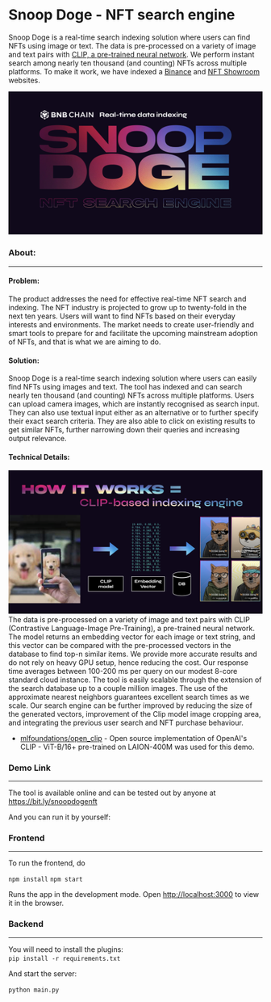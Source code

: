 # Snoop Doge - NFT search engine 

Snoop Doge is a real-time search indexing solution where users can find NFTs using image or text. The data is pre-processed on a variety of image and text pairs with [CLIP, a pre-trained neural network](https://github.com/mlfoundations/open_clip). We perform instant search among nearly ten thousand (and counting) NFTs across multiple platforms.
To make it work, we have indexed a [Binance](https://www.binance.com/en/nft/home) and [NFT Showroom](https://nftshowroom.com/) websites.

![](https://github.com/FrankSandqvist/junction-binance-nft/blob/main/assets/nft-snoopdoge.001.jpeg)


### About:
---
#### Problem:
The product addresses the need for effective real-time NFT search and indexing. The NFT industry is projected to grow up to twenty-fold in the next ten years. Users will want to find NFTs based on their everyday interests and environments. The market needs to create user-friendly and smart tools to prepare for and facilitate the upcoming mainstream adoption of NFTs, and that is what we are aiming to do.  

#### Solution:
Snoop Doge is a real-time search indexing solution where users can easily find NFTs using images and text. The tool has indexed and can search nearly ten thousand (and counting) NFTs across multiple platforms. Users can upload camera images, which are instantly recognised as search input. They can also use textual input either as an alternative or to further specify their exact search criteria. They are also able to click on existing results to get similar NFTs, further narrowing down their queries and increasing output relevance.

#### Technical Details:
![](https://github.com/FrankSandqvist/junction-binance-nft/blob/main/assets/nft-snoopdoge.002.jpeg)
The data is pre-processed on a variety of image and text pairs with CLIP (Contrastive Language-Image Pre-Training), a pre-trained neural network. The model returns an embedding vector for each image or text string, and this vector can be compared with the pre-processed vectors in the database to find top-n similar items. We provide more accurate results and do not rely on heavy GPU setup, hence reducing the cost. Our response time averages between 100-200 ms per query on our modest 8-core standard cloud instance. The tool is easily scalable through the extension of the search database up to a couple million images. The use of the approximate nearest neighbors guarantees excellent search times as we scale. Our search engine can be further improved by reducing the size of the generated vectors, improvement of the Clip model image cropping area, and integrating the previous user search and NFT purchase behaviour. 
* [mlfoundations/open_clip](https://github.com/mlfoundations/open_clip) - Open source implementation of OpenAI's CLIP  - ViT-B/16+ pre-trained on LAION-400M was used for this demo.

### Demo Link
---
The tool is available online and can be tested out by anyone at https://bit.ly/snoopdogenft

And you can run it by yourself:

### Frontend
---

To run the frontend, do

`npm install`
`npm start`

Runs the app in the development mode. Open [http://localhost:3000](http://localhost:3000) to view it in the browser.

### Backend
---

You will need to install the plugins:  
`pip install -r requirements.txt`

And start the server:

`python main.py`  

